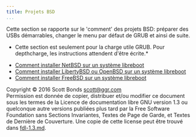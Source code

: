 ```yaml
---
title: Projets BSD 
...
```


Cette section se rapporte sur le 'comment' des projets BSD: préparer des USBs démarrables, changer
le menu par défaut de GRUB et ainsi de suite.

* Cette section est seulement pour la charge utile GRUB. Pour depthcharge,
les instructions attendent d'être écrite.*

-    [Comment installer NetBSD sur un système libreboot](netbsd.msd)
-    [Comment installer LibertyBSD ou OpenBSD sur un système libreboot](openbsd.md)
-    [Comment installer FreeBSD sur un système libreboot](freebsd.md)

Copyright © 2016 Scott Bonds <scott@ggr.com>\
Permission est donnée de copier, distribuer et/ou modifier ce document 
sous les termes de la Licence de documentation libre GNU version 1.3 ou 
quelconque autre versions publiées plus tard par la Free Software Foundation 
sans Sections Invariantes,  Textes de Page de Garde, et Textes de Dernière de Couverture.
Une copie de cette license peut être trouvé dans [fdl-1.3.md](fdl-1.3.md).
